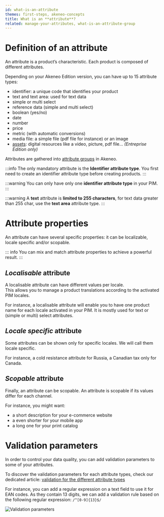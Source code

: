 ```yaml
---
id: what-is-an-attribute
themes: first-steps, akeneo-concepts
title: What is an **attribute**?
related: manage-your-attributes, what-is-an-attribute-group
---
```


# Definition of an attribute

An attribute is a product’s characteristic. Each product is composed of different attributes.

Depending on your Akeneo Edition version, you can have up to 15 attribute types:
- identifier: a unique code that identifies your product
- text and text area: used for text data
- simple or multi select
- reference data (simple and multi select)
- boolean (yes/no)
- date
- number
- price
- metric (with automatic conversions)
- media file: a simple file (pdf file for instance) or an image
- [assets](/articles/work-with-assets.html): digital resources like a video, picture, pdf file... _(Entreprise Edition only)_

Attributes are gathered into [attribute groups](/articles/what-is-an-attribute-group.html) in Akeneo.

:::info
The only mandatory attribute is the **Identifier attribute type**. You first need to create an identifier attribute type before creating products.
:::

:::warning
You can only have only one **identifier attribute type** in your PIM.
:::

:::warning
A **text** attribute is **limited to 255 characters**, for text data greater than 255 char, use the **text area** attribute type.
:::


# Attribute properties
An attribute can have several specific properties: it can be localizable, locale specific and/or scopable.

::: info
You can mix and match attribute properties to achieve a powerful result.
:::

## _Localisable_ attribute

A localisable attribute can have different values per locale.  
This allows you to manage a product translations according to the activated PIM locales.  

For instance, a localisable attribute will enable you to have one product name for each locale activated in your PIM. It is mostly used for text or (simple or multi) select attributes.

## _Locale specific_ attribute

Some attributes can be shown only for specific locales. We will call them locale specific.

For instance, a cold resistance attribute for Russia, a Canadian tax only for Canada.

## _Scopable_ attribute

Finally, an attribute can be scopable. An attribute is scopable if its values differ for each channel.

For instance, you might want:
- a short description for your e-commerce website
- a even shorter for your mobile app
- a long one for your print catalog

# Validation parameters

In order to control your data quality, you can add validation parameters to some of your attributes. 

To discover the validation parameters for each attribute types, check our dedicated article: [validation for the different attribute types](/articles/manage-your-attributes.html#validation-for-the-different-attribute-types)

For instance, you can add a regular expression on a text field to use it for EAN codes. As they contain 13 digits, we can add a validation rule based on the following regular expression: `/^[0-9]{13}$/`

![Validation parameters](../img/Settings_EAN.png)
